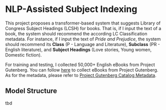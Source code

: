 # NLP-Assisted Subject Indexing

This project proposes a transformer-based system that suggests Library of Congress Subject Headings (LCSH) for books. That is, if I input the text of a book, the system should recommend the according LC Classification metadata. For instance, if I input the text of *Pride and Prejudice*, the system should recommend its **Class** (P - Language and Literature), **Subclass** (PR - English literature), and **Subject Headings** (Love stories, Young women, Domestic fiction). 

For training and testing, I collected 50,000+ English eBooks from Project Gutenberg. You can follow [here](https://github.com/mbforbes/Gutenberg) to collect eBooks from Project Gutenberg. As for the metadata, please refer to [Project Gutenberg Catalog Metadata](https://www.gutenberg.org/ebooks/offline_catalogs.html#xmlrdf). 

## Model Structure

tbd

